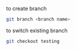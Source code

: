 to create branch
```bash
git branch <branch name>
```
to switch existing branch
```bash
git checkout testing
```